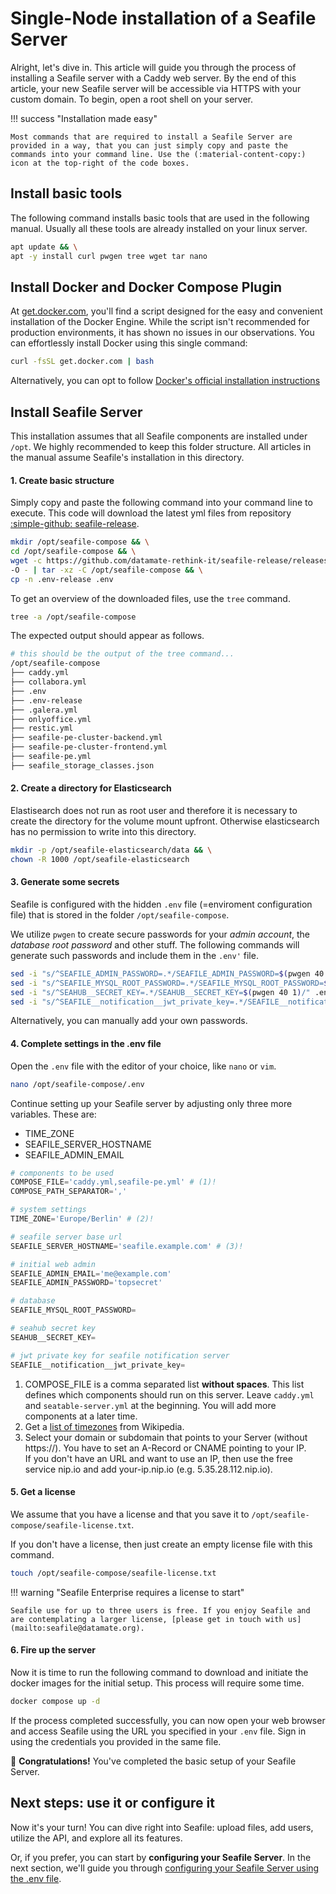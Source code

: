 # Single-Node installation of a Seafile Server

Alright, let's dive in. This article will guide you through the process of installing a Seafile server with a Caddy web server. By the end of this article, your new Seafile server will be accessible via HTTPS with your custom domain. To begin, open a root shell on your server.

!!! success "Installation made easy"

    Most commands that are required to install a Seafile Server are provided in a way, that you can just simply copy and paste the commands into your command line. Use the (:material-content-copy:) icon at the top-right of the code boxes.

## Install basic tools

The following command installs basic tools that are used in the following manual. Usually all these tools are already installed on your linux server.

```bash
apt update && \
apt -y install curl pwgen tree wget tar nano
```

## Install Docker and Docker Compose Plugin

At [get.docker.com](https://get.docker.com), you'll find a script designed for the easy and convenient installation of the Docker Engine. While the script isn't recommended for production environments, it has shown no issues in our observations. You can effortlessly install Docker using this single command:

```bash
curl -fsSL get.docker.com | bash
```

Alternatively, you can opt to follow [Docker's official installation instructions](https://docs.docker.com/engine/install/)

## Install Seafile Server

This installation assumes that all Seafile components are installed under `/opt`.
We highly recommended to keep this folder structure. All articles in the manual assume Seafile's installation in this directory.

#### 1. Create basic structure

Simply copy and paste the following command into your command line to execute. This code will download the latest yml files from repository [:simple-github: seafile-release](https://github.com/datamate-rethink-it/seafile-release).

```bash
mkdir /opt/seafile-compose && \
cd /opt/seafile-compose && \
wget -c https://github.com/datamate-rethink-it/seafile-release/releases/latest/download/seafile-compose.tar.gz \
-O - | tar -xz -C /opt/seafile-compose && \
cp -n .env-release .env
```

To get an overview of the downloaded files, use the `tree` command.

```bash
tree -a /opt/seafile-compose
```

The expected output should appear as follows.

```bash
# this should be the output of the tree command...
/opt/seafile-compose
├── caddy.yml
├── collabora.yml
├── .env
├── .env-release
├── .galera.yml
├── onlyoffice.yml
├── restic.yml
├── seafile-pe-cluster-backend.yml
├── seafile-pe-cluster-frontend.yml
├── seafile-pe.yml
├── seafile_storage_classes.json
```

#### 2. Create a directory for Elasticsearch

Elastisearch does not run as root user and therefore it is necessary to create the directory for the volume mount upfront. Otherwise elasticsearch has no permission to write into this directory.

```bash
mkdir -p /opt/seafile-elasticsearch/data && \
chown -R 1000 /opt/seafile-elasticsearch
```

#### 3. Generate some secrets

Seafile is configured with the hidden `.env` file (=enviroment configuration file) that is stored in the folder `/opt/seafile-compose`.

We utilize `pwgen` to create secure passwords for your _admin account_, the _database root password_ and other stuff. The following commands will generate such passwords and include them in the `.env'` file.

```bash
sed -i "s/^SEAFILE_ADMIN_PASSWORD=.*/SEAFILE_ADMIN_PASSWORD=$(pwgen 40 1)/" .env
sed -i "s/^SEAFILE_MYSQL_ROOT_PASSWORD=.*/SEAFILE_MYSQL_ROOT_PASSWORD=$(pwgen 40 1)/" .env
sed -i "s/^SEAHUB__SECRET_KEY=.*/SEAHUB__SECRET_KEY=$(pwgen 40 1)/" .env
sed -i "s/^SEAFILE__notification__jwt_private_key=.*/SEAFILE__notification__jwt_private_key=$(pwgen 40 1)/" .env
```

Alternatively, you can manually add your own passwords.

#### 4. Complete settings in the .env file

Open the `.env` file with the editor of your choice, like `nano` or `vim`.

```bash
nano /opt/seafile-compose/.env
```

Continue setting up your Seafile server by adjusting only three more variables. These are:

- TIME_ZONE
- SEAFILE_SERVER_HOSTNAME
- SEAFILE_ADMIN_EMAIL

```python
# components to be used
COMPOSE_FILE='caddy.yml,seafile-pe.yml' # (1)!
COMPOSE_PATH_SEPARATOR=','

# system settings
TIME_ZONE='Europe/Berlin' # (2)!

# seafile server base url
SEAFILE_SERVER_HOSTNAME='seafile.example.com' # (3)!

# initial web admin
SEAFILE_ADMIN_EMAIL='me@example.com'
SEAFILE_ADMIN_PASSWORD='topsecret'

# database
SEAFILE_MYSQL_ROOT_PASSWORD=

# seahub secret key
SEAHUB__SECRET_KEY=

# jwt private key for seafile notification server
SEAFILE__notification__jwt_private_key=
```

1.  COMPOSE_FILE is a comma separated list **without spaces**. This list defines which components should run on this server. Leave `caddy.yml` and `seatable-server.yml` at the beginning. You will add more components at a later time.
2.  Get a [list of timezones](https://en.wikipedia.org/wiki/List_of_tz_database_time_zones) from Wikipedia.
3.  Select your domain or subdomain that points to your Server (without https://). You have to set an A-Record or CNAME pointing to your IP.
    <br>If you don't have an URL and want to use an IP, then use the free service nip.io and add your-ip.nip.io (e.g. 5.35.28.112.nip.io).

#### 5. Get a license

We assume that you have a license and that you save it to `/opt/seafile-compose/seafile-license.txt`.

If you don't have a license, then just create an empty license file with this command.

```bash
touch /opt/seafile-compose/seafile-license.txt
```

!!! warning "Seafile Enterprise requires a license to start"

    Seafile use for up to three users is free. If you enjoy Seafile and are contemplating a larger license, [please get in touch with us](mailto:seafile@datamate.org).

#### 6. Fire up the server

Now it is time to run the following command to download and initiate the docker images for the initial setup. This process will require some time.

```bash
docker compose up -d
```

If the process completed successfully, you can now open your web browser and access Seafile using the URL you specified in your `.env` file.
Sign in using the credentials you provided in the same file.

:partying_face: **Congratulations!** You've completed the basic setup of your Seafile Server.

## Next steps: use it or configure it

Now it's your turn! You can dive right into Seafile: upload files, add users, utilize the API, and explore all its features.

Or, if you prefer, you can start by **configuring your Seafile Server**. In the next section, we'll guide you through [configuring your Seafile Server using the .env file](../docker/how-to-configure-docker.md).
